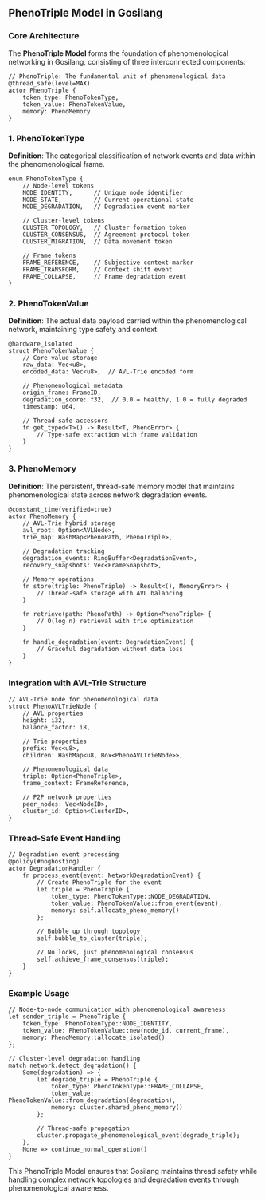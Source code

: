 ## PhenoTriple Model in Gosilang

### Core Architecture

The **PhenoTriple Model** forms the foundation of phenomenological networking in Gosilang, consisting of three interconnected components:

```gosilang
// PhenoTriple: The fundamental unit of phenomenological data
@thread_safe(level=MAX)
actor PhenoTriple {
    token_type: PhenoTokenType,
    token_value: PhenoTokenValue,
    memory: PhenoMemory
}
```

### 1. PhenoTokenType

**Definition**: The categorical classification of network events and data within the phenomenological frame.

```gosilang
enum PhenoTokenType {
    // Node-level tokens
    NODE_IDENTITY,      // Unique node identifier
    NODE_STATE,         // Current operational state
    NODE_DEGRADATION,   // Degradation event marker
    
    // Cluster-level tokens
    CLUSTER_TOPOLOGY,   // Cluster formation token
    CLUSTER_CONSENSUS,  // Agreement protocol token
    CLUSTER_MIGRATION,  // Data movement token
    
    // Frame tokens
    FRAME_REFERENCE,    // Subjective context marker
    FRAME_TRANSFORM,    // Context shift event
    FRAME_COLLAPSE,     // Frame degradation event
}
```

### 2. PhenoTokenValue

**Definition**: The actual data payload carried within the phenomenological network, maintaining type safety and context.

```gosilang
@hardware_isolated
struct PhenoTokenValue {
    // Core value storage
    raw_data: Vec<u8>,
    encoded_data: Vec<u8>,  // AVL-Trie encoded form
    
    // Phenomenological metadata
    origin_frame: FrameID,
    degradation_score: f32,  // 0.0 = healthy, 1.0 = fully degraded
    timestamp: u64,
    
    // Thread-safe accessors
    fn get_typed<T>() -> Result<T, PhenoError> {
        // Type-safe extraction with frame validation
    }
}
```

### 3. PhenoMemory

**Definition**: The persistent, thread-safe memory model that maintains phenomenological state across network degradation events.

```gosilang
@constant_time(verified=true)
actor PhenoMemory {
    // AVL-Trie hybrid storage
    avl_root: Option<AVLNode>,
    trie_map: HashMap<PhenoPath, PhenoTriple>,
    
    // Degradation tracking
    degradation_events: RingBuffer<DegradationEvent>,
    recovery_snapshots: Vec<FrameSnapshot>,
    
    // Memory operations
    fn store(triple: PhenoTriple) -> Result<(), MemoryError> {
        // Thread-safe storage with AVL balancing
    }
    
    fn retrieve(path: PhenoPath) -> Option<PhenoTriple> {
        // O(log n) retrieval with trie optimization
    }
    
    fn handle_degradation(event: DegradationEvent) {
        // Graceful degradation without data loss
    }
}
```

### Integration with AVL-Trie Structure

```gosilang
// AVL-Trie node for phenomenological data
struct PhenoAVLTrieNode {
    // AVL properties
    height: i32,
    balance_factor: i8,
    
    // Trie properties
    prefix: Vec<u8>,
    children: HashMap<u8, Box<PhenoAVLTrieNode>>,
    
    // Phenomenological data
    triple: Option<PhenoTriple>,
    frame_context: FrameReference,
    
    // P2P network properties
    peer_nodes: Vec<NodeID>,
    cluster_id: Option<ClusterID>,
}
```

### Thread-Safe Event Handling

```gosilang
// Degradation event processing
@policy(#noghosting)
actor DegradationHandler {
    fn process_event(event: NetworkDegradationEvent) {
        // Create PhenoTriple for the event
        let triple = PhenoTriple {
            token_type: PhenoTokenType::NODE_DEGRADATION,
            token_value: PhenoTokenValue::from_event(event),
            memory: self.allocate_pheno_memory()
        };
        
        // Bubble up through topology
        self.bubble_to_cluster(triple);
        
        // No locks, just phenomenological consensus
        self.achieve_frame_consensus(triple);
    }
}
```

### Example Usage

```gosilang
// Node-to-node communication with phenomenological awareness
let sender_triple = PhenoTriple {
    token_type: PhenoTokenType::NODE_IDENTITY,
    token_value: PhenoTokenValue::new(node_id, current_frame),
    memory: PhenoMemory::allocate_isolated()
};

// Cluster-level degradation handling
match network.detect_degradation() {
    Some(degradation) => {
        let degrade_triple = PhenoTriple {
            token_type: PhenoTokenType::FRAME_COLLAPSE,
            token_value: PhenoTokenValue::from_degradation(degradation),
            memory: cluster.shared_pheno_memory()
        };
        
        // Thread-safe propagation
        cluster.propagate_phenomenological_event(degrade_triple);
    },
    None => continue_normal_operation()
}
```

This PhenoTriple Model ensures that Gosilang maintains thread safety while handling complex network topologies and degradation events through phenomenological awareness.
